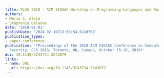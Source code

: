 ```yaml
---
title: PLAS 2018 - ACM SIGSAC Workshop on Programming Languages and Analysis for Security
authors:
- Mário S. Alvim
- Stéphanie Delaune
date: '2018-01-01'
publishDate: '2024-02-16T13:53:54.524970Z'
publication_types:
- paper-conference
publication: '*Proceedings of the 2018 ACM SIGSAC Conference on Computer and Communications
  Security, CCS 2018, Toronto, ON, Canada, October 15-19, 2018*'
doi: 10.1145/3243734.3243879
links:
- name: URL
  url: https://doi.org/10.1145/3243734.3243879
---
```

